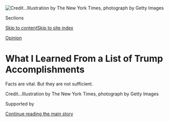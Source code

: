 <div id="app">

<div>

<div>

<div>

</div>

<div data-aria-hidden="false">

<div id="site-content" data-role="main">

<div>

<div class="css-1aor85t" style="opacity:0.000000001;z-index:-1;visibility:hidden">

<div class="css-1hqnpie">

<div class="css-epjblv">

<span class="css-17xtcya">[Opinion](/section/opinion)</span><span class="css-x15j1o">|</span><span class="css-fwqvlz">What
I Learned From a List of Trump
Accomplishments</span>

</div>

<div class="css-k008qs">

<div class="css-1iwv8en">

<span class="css-18z7m18"></span>

<div>

</div>

</div>

<span class="css-1n6z4y">https://nyti.ms/3iB2ke9</span>

<div class="css-1705lsu">

<div class="css-4xjgmj">

<div class="css-4skfbu" data-role="toolbar" data-aria-label="Social Media Share buttons, Save button, and Comments Panel with current comment count" data-testid="share-tools">

  - 
  - 
  - 
  - 
    
    <div class="css-6n7j50">
    
    </div>

  - 
  - 

</div>

</div>

</div>

</div>

</div>

</div>

<div class="css-11qgg8s">

</div>

<div id="fullBleedHeaderContent">

<div class="css-1mre5cn">

![<span class="css-cnj6d5 e1z0qqy90" itemprop="copyrightHolder"><span class="css-1ly73wi e1tej78p0">Credit...</span><span><span>Illustration
by The New York Times, photograph by Getty
Images</span></span></span>](https://static01.graylady3jvrrxbe.onion/images/2020/09/11/opinion/11stockman/11stockman-articleLarge-v9.jpg?quality=75&auto=webp&disable=upscale)

</div>

<div class="css-hy7cq4">

<div class="css-6cn7ki">

<div class="NYTAppHideMasthead css-1bcu9v6 e1suatyy0">

<div class="section css-1o1qe8k e1suatyy2">

<div class="css-cu5p7t er09x8g0">

<div class="css-6n7j50">

</div>

<span class="css-1dv1kvn">Sections</span>

[Skip to content](#site-content)[Skip to site index](#site-index)

</div>

<div class="css-10698na e1huz5gh0">

</div>

</div>

</div>

[Opinion](/section/opinion)

<div class="css-1sojcmr ehdk2mb0">

# What I Learned From a List of Trump Accomplishments

</div>

Facts are vital. But they are not
sufficient.

</div>

</div>

<div class="css-nwzfg5 e1gnum310">

<span class="css-1f9pvn2 opinion"></span><span class="css-cnj6d5 e1z0qqy90" itemprop="copyrightHolder"><span class="css-1ly73wi e1tej78p0">Credit...</span><span><span>Illustration
by The New York Times, photograph by Getty Images</span></span></span>

</div>

<div id="sponsor-wrapper" class="css-1hyfx7x">

<div id="sponsor-slug" class="css-19vbshk">

Supported by

</div>

[Continue reading the main
story](#after-sponsor)

<div id="sponsor" class="ad sponsor-wrapper" style="text-align:center;height:100%;display:block">

</div>

<div id="after-sponsor">

</div>

</div>

<div class="css-1wx1auc e1gnum311">

<div class="css-18e8msd">

<div class="css-vp77d3 epjyd6m0">

<div class="css-1p10dcb ey68jwv0" data-aria-hidden="true">

[![Farah
Stockman](https://static01.graylady3jvrrxbe.onion/images/2020/08/27/opinion/stockman-author/stockman-author-thumbLarge.png
"Farah Stockman")](https://www.nytimes3xbfgragh.onion/by/farah-stockman)

</div>

<div class="css-1baulvz">

By [<span class="css-1baulvz last-byline" itemprop="name">Farah
Stockman</span>](https://www.nytimes3xbfgragh.onion/by/farah-stockman)

<div class="css-8atqhb">

Ms. Stockman is a member of the editorial board.

</div>

</div>

</div>

  - Sept. 11,
    2020

  - 
    
    <div class="css-4xjgmj">
    
    <div class="css-d8bdto" data-role="toolbar" data-aria-label="Social Media Share buttons, Save button, and Comments Panel with current comment count" data-testid="share-tools">
    
      - 
      - 
      - 
      - 
        
        <div class="css-6n7j50">
        
        </div>
    
      - 
      - 
    
    </div>
    
    </div>

</div>

</div>

</div>

<div class="section meteredContent css-1r7ky0e" name="articleBody" itemprop="articleBody">

<div class="css-1fanzo5 StoryBodyCompanionColumn">

<div class="css-53u6y8">

Don’t ask me why, but I’ve spent the past week fact-checking a list of
Donald Trump’s accomplishments, as compiled by one of his loyal
supporters. OK, if you must know: A friend asked me to because she
didn’t believe this list could be true, and she was upset that someone
she respected had posted it.

She wanted me to help her write a rebuttal.

The list consisted of 123 [bullet
points](https://www.facebookcorewwwi.onion/monroehispanic/posts/2978094428969531)
posted on the [Conservative
Hangout](https://www.facebookcorewwwi.onion/Conservhangout/) Facebook
page in May. Even though it is a few months old, it is still making the
rounds on social media.

“What has Trump actually done in the last three years?” was the
headline. It has been shared more than 100,000 times, which most likely
translates to millions of
views.

-----

</div>

</div>

<div class="css-1fanzo5 StoryBodyCompanionColumn">

<div class="css-53u6y8">

### <span>You can read the complete list with my annotations [*here*](https://www.nytimes3xbfgragh.onion/2020/09/11/opinion/fact-check-trump-accomplishments.html).</span>

-----

“Since the liberal media won’t tell you, we will” the list author
declared. Here’s what it looked
like:

### <span>46. More than 400,000 manufacturing jobs created since his election.</span>

### <span>47. Trump appointed 5 openly gay ambassadors. **👀 👀**</span>

### <span>10. Trump signed a bill to require airports to provide spaces for breastfeeding Moms.</span>

One by one, I researched the claims, reaching out to people and
institutions for a better understanding. At times, I wondered why I was
even bothering.
[Studies](https://journals.sagepub.com/doi/abs/10.1177/1075547017731776)
suggest that fact-checks only matter [on the
margins](https://www.tandfonline.com/doi/abs/10.1080/1369118X.2017.1313883),
[changing
minds](https://misinforeview.hks.harvard.edu/article/do-the-right-thing-tone-may-not-affect-correction-of-misinformation-on-social-media/)
between 10 and 20 percent of the time. That’s because we live in such a
polarized era that political party affiliation is as strong as religious
identity. “You’re not going to change your religion if somebody tells
you that Moses didn’t actually have the Ten Commandments,” Dr. Leticia
Bode, an associate professor at Georgetown who researches the impact of
fact checks, told me.

I pressed on anyway. Facts should matter, shouldn’t they? There were few
outright lies on the list. I found that disorienting, and, ultimately,
comforting. At a time when a hot mess of a [conspiracy
theory](https://www.nytimes3xbfgragh.onion/2020/08/27/opinion/trump-rnc-conspiracy-theories.html)
called QAnon has so many believers that it is on the verge of [sending
one to
Congress](https://www.nytimes3xbfgragh.onion/2020/08/12/us/politics/a-qanon-supporter-is-almost-definitely-heading-to-congress.html),
any fact-based argument should be seen as a good thing.

And yet, the more I delved into the list, the more I understood the
limitations of a simple fact check. This particular list of pro-Trump
facts cherry-picked information that paints Mr. Trump as a liberal. Item
No. 13 notes that he signed “the biggest wilderness protection &
conservation bill in a decade.” Item No. 12 says, “Low-wage workers are
benefiting from higher minimum wages.”

There is something to celebrate in this tacit admission that clean water
and decent pay are widely popular, even in that alternate universe of
alternative facts where Trump supporters are said to reside. Maybe we
aren’t so different after all.

</div>

</div>

<div class="css-1fanzo5 StoryBodyCompanionColumn">

<div class="css-53u6y8">

But those two facts don’t really reflect the administration’s record on
those issues. It’s true that Mr. Trump signed a [landmark conservation
bill](https://www.pbs.org/newshour/show/what-a-broad-bipartisan-public-lands-bill-means-for-the-american-wilderness).
But he [has also stripped
protections](https://www.arcgis.com/apps/Cascade/index.html?appid=3c85766bc4c44579a2a7bb133b70e774)
from more land and water than he has preserved, notably the Bears Ears
National Monument in Utah. And it’s true that workers are enjoying
higher minimum wages. But that’s because activists have fought for state
laws that raised the minimum wage, not because Mr. Trump did it. The
federal minimum wage hasn’t budged in over a decade.

Facts are vital. But they are insufficient. A bit of context is usually
required to produce the truth. For instance, Item No. 44 — “More than
seven million jobs created since the election.” It’s true that the
country had seven million more jobs in January of 2020 than existed in
2017, according to Bureau of Labor Statistics data. But anyone who
credits Mr. Trump for creating seven million jobs ought to credit
President Barack Obama with the eight million jobs created during the
last three years of his administration.

A large swath of items on the list credit Mr. Trump for the booming
economy, which is no longer booming, because of the coronavirus
pandemic. Items No. 88 through No. 93 all relate to “lowest-ever
unemployment” numbers — a stark illustration of just how much of the
case for a Trump second term rested on cheerful economic figures that
are no longer valid.

About a quarter of the items on the list relate to Mr. Trump signing
bills that Congress passed, many of which he had nothing to do with. For
instance, item No. 5 praises him for signing a law that legalized hemp.
That’s true, but it was one small provision in a giant [farm
bill](https://www.brookings.edu/blog/fixgov/2018/12/14/the-farm-bill-hemp-and-cbd-explainer/).
How much credit does the president really deserve for that?

Item No. 1 lauds the president for giving federal recognition to the
Little Shell Tribe of Chippewa Indians in Montana, a designation they
have sought for more than a century. But when I called up Gerald Gray,
chairman of the Little Shell Tribe, he told me that the credit goes to
the two Montana senators, Jon Tester, a Democrat, and Steve Daines, a
Republican, who managed to tuck the tribal designation provision into a
massive [military spending
bill](https://www.nytimes3xbfgragh.onion/2019/12/11/us/politics/house-ndaa-space-force-leave.html).

Item No. 15 lauds the administration’s efforts to make it possible for
states to import cheaper medicine from Canada. Mr. Trump does deserve
credit for using the bully pulpit of the presidency to highlight the
unacceptably high cost of lifesaving medicine that Americans are forced
to pay, compared to people in other countries. But what ever happened to
his bold promise in 2016 to use the power of the federal government to
negotiate lower drug prices for Medicare patients? That was a great
idea, which would have saved the federal government hundreds of billions
of dollars. But he simply hasn’t done it. Despite tough tweets against
drug companies, Mr. Trump hasn’t really taken them on. If he were
serious about it, he would push Republicans in the Senate to support the
[Elijah E. Cummings Lower Drug Costs Now
Act](https://sires.house.gov/media-center/press-releases/house-of-representatives-passes-hr-3-the-elijah-e-cummings-lower-drug#:~:text=Representatives%20passed%20H.R.-,3%2C%20the%20Elijah%20E.,vote%20of%20230%20to%20192.&text=said%20Congressman%20Sires.-,H.R.,for%20prescription%20drugs%20at%20%242%2C000.),
which Democrats in the House passed last year.

As I went down the list, I found genuine accomplishments. Several items
related to the [First Step
Act](https://www.nytimes3xbfgragh.onion/2019/06/11/opinion/first-step-act-drug-offenders.html)
criminal justice reform — a meaningful piece of legislation that
shortens mandatory minimum sentences for nonviolent drug offenses,
putting a dent in mass incarceration. The administration deserves credit
for championing it, as does the bipartisan group of criminal justice
reform advocates who have pushed for it for years.

</div>

</div>

<div class="css-1fanzo5 StoryBodyCompanionColumn">

<div class="css-53u6y8">

Item No. 113 relates to the Trump administration’s imposition of tariffs
on China for the theft of intellectual property, and other unfair trade
practices. Privately, I have heard American businessmen say this needed
to be done. But the jury is still out on how it ends. Even Trump
supporters don’t want a prolonged trade war with China. (Case in point:
Item No. 71 of the list notably touts “$250 billion in new trade and
investment deals in China.”)

Another big accomplishment? A massive tax cut for the wealthy and for
corporations, if you are into that kind of thing. Item No. 59 refers to
“529 college savings plans for elementary and secondary education” — a
tax subsidy for the wealthy to send their kids to private schools. Item
No. 84 relates to companies that brought back about a trillion dollars
from overseas. That’s true. It is also true that the bill will increase
the U.S. debt by at least $1.5 trillion, a shocking amount during
prosperous times.

Once you strip away the misleading claims from this list of
accomplishments, you are left with what Mr. Trump *has* delivered: tax
cuts for the wealthy and for corporations — No. 84. Deregulation for
banks and businessmen — No. 97. Judges for the evangelicals — No. 109.
Tariffs on Chinese steel for the steelworkers — No. 113. And after those
tariffs sparked a trade war, bailouts for farmers — No. 72. He moved the
embassy to Jerusalem, for conservative Jews and evangelicals — No. 110.

To Mr. Trump’s supporters, those are real accomplishments. But are they
worth more than Mr. Trump’s failures, during [a deadly
pandemic](https://www.nytimes3xbfgragh.onion/interactive/2020/08/12/us/covid-deaths-us.html)?
More than his [broken
promises](https://www.politifact.com/truth-o-meter/promises/trumpometer/?ruling=true)?
More than what he has destroyed? That’s the question facing voters in
November. Maybe this list of his true accomplishments needs to be
weighed against a list of what he has dismantled over these last four
years. Anybody got one? I’d be happy to fact-check it.

</div>

</div>

<div>

</div>

<div class="css-1fanzo5 StoryBodyCompanionColumn">

<div class="css-53u6y8">

*The Times is committed to publishing* [*a diversity of
letters*](https://www.nytimes3xbfgragh.onion/2019/01/31/opinion/letters/letters-to-editor-new-york-times-women.html)
*to the editor. We’d like to hear what you think about this or any of
our articles. Here are some*
[*tips*](https://help.nytimes3xbfgragh.onion/hc/en-us/articles/115014925288-How-to-submit-a-letter-to-the-editor)*.
And here’s our email:*
[*letters@NYTimes.com*](mailto:letters@NYTimes.com)*.*

*Follow The New York Times Opinion section on*
[*Facebook*](https://www.facebookcorewwwi.onion/nytopinion)*,* [*Twitter
(@NYTopinion)*](http://twitter.com/NYTOpinion) *and*
[*Instagram*](https://www.instagram.com/nytopinion/)*.*

</div>

</div>

</div>

<div>

</div>

<div>

</div>

<div>

</div>

<div>

<div id="bottom-wrapper" class="css-1ede5it">

<div id="bottom-slug" class="css-l9onyx">

Advertisement

</div>

[Continue reading the main
story](#after-bottom)

<div id="bottom" class="ad bottom-wrapper" style="text-align:center;height:100%;display:block;min-height:90px">

</div>

<div id="after-bottom">

</div>

</div>

</div>

</div>

</div>

## Site Index

<div>

</div>

## Site Information Navigation

  - [© <span>2020</span> <span>The New York Times
    Company</span>](https://help.nytimes3xbfgragh.onion/hc/en-us/articles/115014792127-Copyright-notice)

<!-- end list -->

  - [NYTCo](https://www.nytco.com/)
  - [Contact
    Us](https://help.nytimes3xbfgragh.onion/hc/en-us/articles/115015385887-Contact-Us)
  - [Work with us](https://www.nytco.com/careers/)
  - [Advertise](https://nytmediakit.com/)
  - [T Brand Studio](http://www.tbrandstudio.com/)
  - [Your Ad
    Choices](https://www.nytimes3xbfgragh.onion/privacy/cookie-policy#how-do-i-manage-trackers)
  - [Privacy](https://www.nytimes3xbfgragh.onion/privacy)
  - [Terms of
    Service](https://help.nytimes3xbfgragh.onion/hc/en-us/articles/115014893428-Terms-of-service)
  - [Terms of
    Sale](https://help.nytimes3xbfgragh.onion/hc/en-us/articles/115014893968-Terms-of-sale)
  - [Site
    Map](https://spiderbites.nytimes3xbfgragh.onion)
  - [Help](https://help.nytimes3xbfgragh.onion/hc/en-us)
  - [Subscriptions](https://www.nytimes3xbfgragh.onion/subscription?campaignId=37WXW)

</div>

</div>

</div>

</div>
